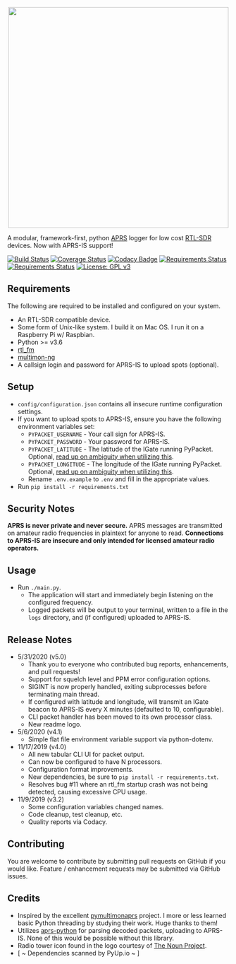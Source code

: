 <p align="center"><img src="https://i.imgur.com/HvhAWed.png" width="500" height="auto" /></p>


A modular, framework-first, python [APRS](http://www.aprs.org/) logger for low cost [RTL-SDR](http://osmocom.org/projects/sdr/wiki/rtl-sdr) devices. Now with APRS-IS support!

[![Build Status](https://travis-ci.org/cceremuga/pypacket.svg?branch=master)](https://travis-ci.org/cceremuga/pypacket) [![Coverage Status](https://coveralls.io/repos/github/cceremuga/pypacket/badge.svg?branch=master)](https://coveralls.io/github/cceremuga/pypacket?branch=master) [![Codacy Badge](https://api.codacy.com/project/badge/Grade/55cfa693d652488e994b6782fed2eccc)](https://www.codacy.com/manual/cceremuga_3/pypacket?utm_source=github.com&amp;utm_medium=referral&amp;utm_content=cceremuga/pypacket&amp;utm_campaign=Badge_Grade) [![Requirements Status](https://pyup.io/repos/github/cceremuga/pypacket/shield.svg)](https://pyup.io/account/repos/github/cceremuga/pypacket/) [![Requirements Status](https://pyup.io/repos/github/cceremuga/pypacket/python-3-shield.svg)](https://pyup.io/account/repos/github/cceremuga/pypacket/) [![License: GPL v3](https://img.shields.io/badge/License-GPLv3-blue.svg)](https://www.gnu.org/licenses/gpl-3.0) 

## Requirements

The following are required to be installed and configured on your system.

* An RTL-SDR compatible device.
* Some form of Unix-like system. I build it on Mac OS. I run it on a Raspberry Pi w/ Raspbian.
* Python >= v3.6
* [rtl_fm](http://osmocom.org/projects/sdr/wiki/rtl-sdr)
* [multimon-ng](https://github.com/EliasOenal/multimon-ng)
* A callsign login and password for APRS-IS to upload spots (optional).

## Setup

* `config/configuration.json` contains all insecure runtime configuration settings.
* If you want to upload spots to APRS-IS, ensure you have the following environment variables set:
    * `PYPACKET_USERNAME` - Your call sign for APRS-IS.
    * `PYPACKET_PASSWORD` - Your password for APRS-IS.
    * `PYPACKET_LATITUDE` - The latitude of the IGate running PyPacket. Optional, [read up on ambiguity when utilizing this](http://blog.aprs.fi/2011/01/position-ambiguity-support.html).
    * `PYPACKET_LONGITUDE` - The longitude of the IGate running PyPacket. Optional, [read up on ambiguity when utilizing this](http://blog.aprs.fi/2011/01/position-ambiguity-support.html).
    * Rename `.env.example` to `.env` and fill in the appropriate values.
* Run `pip install -r requirements.txt`

## Security Notes

**APRS is never private and never secure.** APRS messages are transmitted on amateur radio frequencies in plaintext for anyone to read. **Connections to APRS-IS are insecure and only intended for licensed amateur radio operators.**

## Usage

* Run `./main.py`.
    * The application will start and immediately begin listening on the configured frequency.
    * Logged packets will be output to your terminal, written to a file in the `logs` directory, and (if configured) uploaded to APRS-IS.

## Release Notes

* 5/31/2020 (v5.0)
    * Thank you to everyone who contributed bug reports, enhancements, and pull requests!
    * Support for squelch level and PPM error configuration options.
    * SIGINT is now properly handled, exiting subprocesses before terminating main thread.
    * If configured with latitude and longitude, will transmit an IGate beacon to APRS-IS every X minutes (defaulted to 10, configurable).
    * CLI packet handler has been moved to its own processor class.
    * New readme logo.
* 5/6/2020 (v4.1)
    * Simple flat file environment variable support via python-dotenv.
* 11/17/2019 (v4.0)
    * All new tabular CLI UI for packet output.
    * Can now be configured to have N processors.
    * Configuration format improvements.
    * New dependencies, be sure to `pip install -r requirements.txt`.
    * Resolves bug #11 where an rtl_fm startup crash was not being detected, causing excessive CPU usage.
* 11/9/2019 (v3.2)
    * Some configuration variables changed names.
    * Code cleanup, test cleanup, etc.
    * Quality reports via Codacy.

## Contributing

You are welcome to contribute by submitting pull requests on GitHub if you would like. Feature / enhancement requests may be submitted via GitHub issues.

## Credits

* Inspired by the excellent [pymultimonaprs](https://github.com/asdil12/pymultimonaprs) project. I more or less learned basic Python threading by studying their work. Huge thanks to them!
* Utilizes [aprs-python](https://github.com/rossengeorgiev/aprs-python) for parsing decoded packets, uploading to APRS-IS. None of this would be possible without this library.
* Radio tower icon found in the logo courtesy of [The Noun Project](https://thenounproject.com/search/?q=radio%20tower&i=749293).
* [ ~ Dependencies scanned by PyUp.io ~ ]
